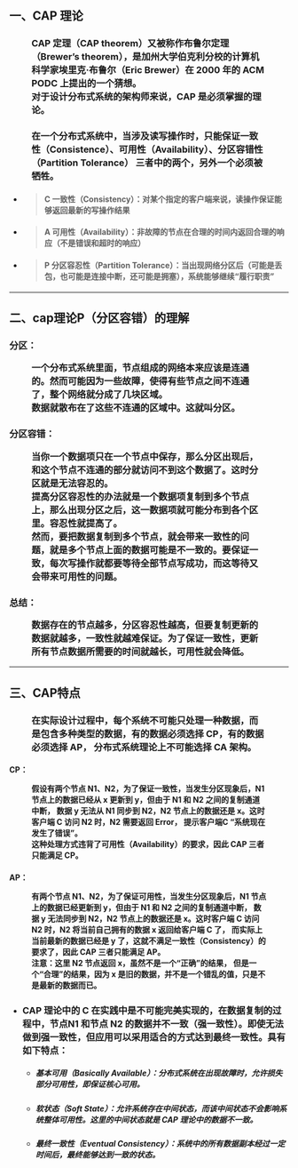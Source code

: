 ## 一、CAP 理论

 <h3>
    <figure> 
       CAP 定理（CAP theorem）又被称作布鲁尔定理（Brewer’s theorem），是加州大学伯克利分校的计算机科学家埃里克·布鲁尔（Eric Brewer）在 2000 年的 ACM PODC 上提出的一个猜想。
       <br/>
       对于设计分布式系统的架构师来说，CAP 是必须掌握的理论。
    </figure>
 </h3>


 <h3>
    <figure> 
       在一个分布式系统中，当涉及读写操作时，只能保证一致性（Consistence）、可用性（Availability）、分区容错性（Partition Tolerance）
       三者中的两个，另外一个必须被牺牲。
    </figure>
 </h3>

- > #### C 一致性（Consistency）：对某个指定的客户端来说，读操作保证能够返回最新的写操作结果<br/>
- > #### A 可用性（Availability）：非故障的节点在合理的时间内返回合理的响应（不是错误和超时的响应）<br/>
- > #### P 分区容忍性（Partition Tolerance）：当出现网络分区后（可能是丢包，也可能是连接中断，还可能是拥塞），系统能够继续“履行职责”

---

## 二、cap理论P（分区容错）的理解

 <h3>
    分区：
    <figure> 
       一个分布式系统里面，节点组成的网络本来应该是连通的。然而可能因为一些故障，使得有些节点之间不连通了，整个网络就分成了几块区域。
       <br/>       
       数据就散布在了这些不连通的区域中。这就叫分区。    
    </figure>
 </h3>

 <h3>
    分区容错：
    <figure> 
       当你一个数据项只在一个节点中保存，那么分区出现后，和这个节点不连通的部分就访问不到这个数据了。这时分区就是无法容忍的。
       <br/>       
       提高分区容忍性的办法就是一个数据项复制到多个节点上，那么出现分区之后，这一数据项就可能分布到各个区里。容忍性就提高了。
       <br/>
       然而，要把数据复制到多个节点，就会带来一致性的问题，就是多个节点上面的数据可能是不一致的。要保证一致，每次写操作就都要等待全部节点写成功，而这等待又会带来可用性的问题。
    </figure>
 </h3>

 <h3>
    总结：
    <figure> 
       数据存在的节点越多，分区容忍性越高，但要复制更新的数据就越多，一致性就越难保证。为了保证一致性，更新所有节点数据所需要的时间就越长，可用性就会降低。
    </figure>
 </h3>

---

## 三、CAP特点

 <h3>
    <figure>
       在实际设计过程中，每个系统不可能只处理一种数据，而是包含多种类型的数据，有的数据必须选择 CP，有的数据必须选择 AP，
       分布式系统理论上不可能选择 CA 架构。
    </figure>
 </h3>

 <h4>
    CP：
    <figure>
       假设有两个节点 N1、N2，为了保证一致性，当发生分区现象后，N1 节点上的数据已经从 x 更新到 y，但由于 N1 和 N2 之间的复制通道中断，
       数据 y 无法从 N1 同步到 N2，N2 节点上的数据还是 x。这时客户端 C 访问 N2 时，N2 需要返回 Error， 提示客户端C “系统现在发生了错误”。
       <br/>
       这种处理方式违背了可用性（Availability）的要求，因此 CAP 三者只能满足 CP。
    </figure>
 </h4>

 <h4>
    AP：
    <figure>
       有两个节点 N1、N2，为了保证可用性，当发生分区现象后，N1 节点上的数据已经更新到 y，但由于 N1 和 N2 之间的复制通道中断，
       数据 y 无法同步到 N2，N2 节点上的数据还是 x。这时客户端 C 访问 N2 时，N2 将当前自己拥有的数据 x 返回给客户端 C 了，
       而实际上当前最新的数据已经是 y 了，这就不满足一致性（Consistency）的要求了，因此 CAP 三者只能满足 AP。
       <br/>
       注意：这里 N2 节点返回 x，虽然不是一个“正确”的结果，
            但是一个“合理”的结果，因为 x 是旧的数据，并不是一个错乱的值，只是不是最新的数据而已。
    </figure>
 </h4>

- ### CAP 理论中的 C 在实践中是不可能完美实现的，在数据复制的过程中，节点N1 和节点 N2 的数据并不一致（强一致性）。即使无法做到强一致性，但应用可以采用适合的方式达到最终一致性。具有如下特点：
    - ##### *基本可用（Basically Available）：分布式系统在出现故障时，允许损失部分可用性，即保证核心可用。*
    - ##### *软状态（Soft State）：允许系统存在中间状态，而该中间状态不会影响系统整体可用性。这里的中间状态就是 CAP 理论中的数据不一致。*
    - ##### *最终一致性（Eventual Consistency）：系统中的所有数据副本经过一定时间后，最终能够达到一致的状态。*
